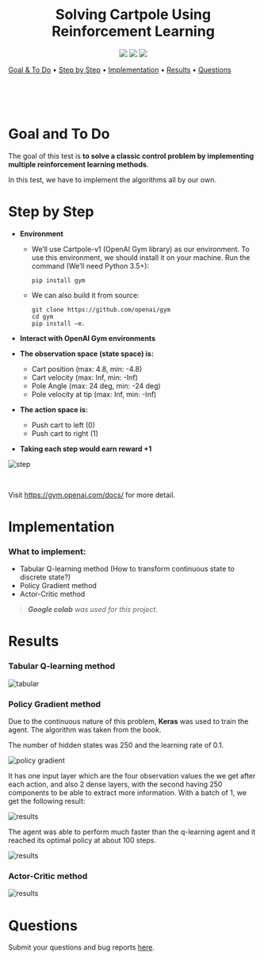 <h1 align="center">Solving Cartpole Using Reinforcement Learning
</h1>
<p align="center">
    <a href="https://jupyter.org/"><img src="https://img.shields.io/badge/Made with-Jupyter Notebook-Orange.svg"></a>
    <a href="https://github.com/luowensheng/DIP-Image-Restoration-Homomorphic-filtering-/pulse"><img src="https://img.shields.io/badge/Maintained%3F-yes-green.svg"></a>
    <a href="https://github.com/luowensheng"><img src="https://badges.frapsoft.com/os/v2/open-source.svg?v=103"></a>


[Goal & To Do](#Goal-&-To-Do) • [Step by Step](#Step-by-Step) • [Implementation](#Implementation) • [Results](#Results) • [Questions](#Questions)

</center>
<br>
<br>
<br>


# Goal and To Do
The goal of this test is **to solve a classic control problem by implementing multiple reinforcement learning methods**.

In this test, we have to implement the algorithms all by our own.

# Step by Step
* **Environment**
    - We’ll use Cartpole-v1 (OpenAI Gym library) as our environment. To use this environment, we should install it on your machine. Run the command (We’ll need Python 3.5+):
        ```
        pip install gym
        ```
    - We can also build it from source:
        ```
        git clone https://github.com/openai/gym
        cd gym
        pip install –e.
        ```

* **Interact with OpenAI Gym environments**
* **The observation space (state space) is:**
    - Cart position (max: 4.8, min: -4.8)
    - Cart velocity (max: Inf, min: -Inf)
    - Pole Angle (max: 24 deg, min: -24 deg)
    - Pole velocity at tip (max: Inf, min: -Inf)

* **The action space is:**
    - Push cart to left (0)
    - Push cart to right (1)

* **Taking each step would earn reward +1**

![step](https://i.ibb.co/kqm7W2K/1.jpg)

<br>

Visit https://gym.openai.com/docs/ for more detail.

# Implementation
### **What to implement:**
* Tabular Q-learning method (How to transform continuous state to discrete state?)
* Policy Gradient method
* Actor-Critic method

>***Google colab** was used for this project.*

# Results
### **Tabular Q-learning method**
![tabular](https://i.ibb.co/FXd1wGz/2.jpg)

### **Policy Gradient method**
Due to the continuous nature of this problem, **Keras** was used to train the agent. The algorithm was taken from the book.

The number of hidden states was 250 and the learning rate of 0.1.

![policy gradient](https://i.ibb.co/rxRS820/3.jpg)

It has one input layer which are the four observation values the we get after each action, and also 2 dense layers, with the second having 250 components to be able to extract more information. With a batch of 1, we get the following result:

![results](https://i.ibb.co/f8zwY27/4.jpg)

The agent was able to perform much faster than the q-learning agent and it reached its optimal policy at about 100 steps.

![results](https://i.ibb.co/PT63LMZ/5.jpg)

### **Actor-Critic method**
![results](https://i.ibb.co/myMdBRF/6.jpg)



# Questions
Submit your questions and bug reports [here](https://github.com/luowensheng/Natural-Language-Processing-Grammatical-Error-Correction-/issues).

